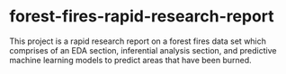 # forest-fires-rapid-research-report

This project is a rapid research report on a forest fires data set which comprises of an EDA section, inferential analysis section, and predictive machine learning models to predict areas that have been burned.

